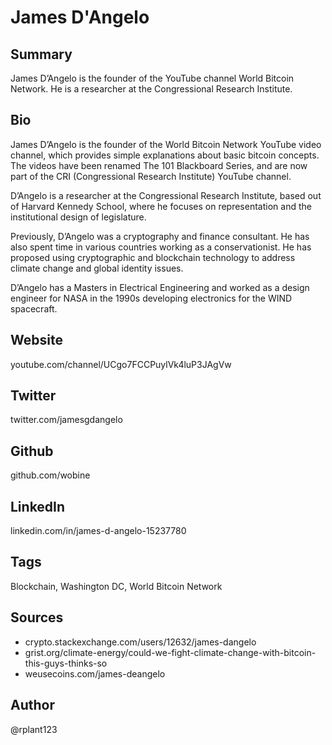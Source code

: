 # James D'Angelo

## Summary
James D’Angelo is the founder of the YouTube channel World Bitcoin Network. He is a researcher at the Congressional Research Institute.

## Bio
James D’Angelo is the founder of the World Bitcoin Network YouTube video channel, which provides simple explanations about basic bitcoin concepts. The videos have been renamed The 101 Blackboard Series, and are now part of the CRI (Congressional Research Institute) YouTube channel.

D’Angelo is a researcher at the Congressional Research Institute, based out of Harvard Kennedy School, where he focuses on representation and the institutional design of legislature.

Previously, D’Angelo was a cryptography and finance consultant. He has also spent time in various countries working as a conservationist. He has proposed using cryptographic and blockchain technology to address climate change and global identity issues. 

D’Angelo has a Masters in Electrical Engineering and worked as a design engineer for NASA in the 1990s developing electronics for the WIND spacecraft. 

## Website
youtube.com/channel/UCgo7FCCPuylVk4luP3JAgVw

## Twitter
twitter.com/jamesgdangelo

## Github
github.com/wobine

## LinkedIn
linkedin.com/in/james-d-angelo-15237780

## Tags
Blockchain, Washington DC, World Bitcoin Network 

## Sources
- crypto.stackexchange.com/users/12632/james-dangelo
- grist.org/climate-energy/could-we-fight-climate-change-with-bitcoin-this-guys-thinks-so
- weusecoins.com/james-deangelo

## Author
@rplant123
